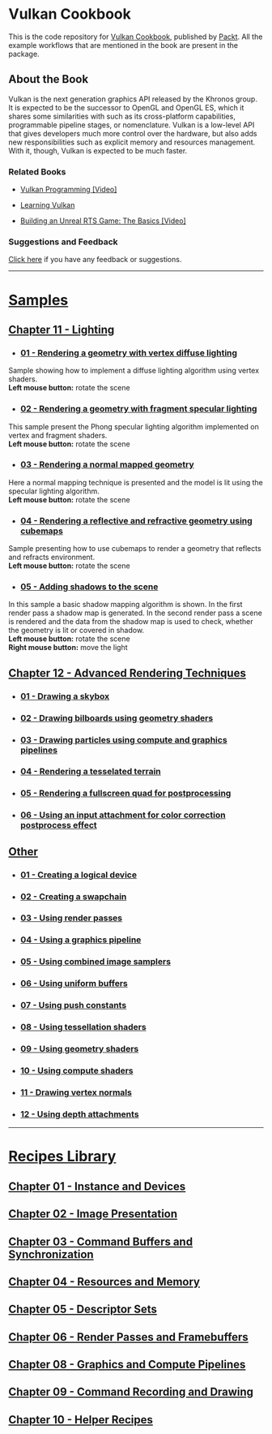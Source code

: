 # Vulkan Cookbook
This is the code repository for [Vulkan Cookbook](https://www.packtpub.com/game-development/vulkan-cookbook?utm_source=github&utm_medium=repository&utm_campaign=9781786468154), published by [Packt](https://www.packtpub.com/). All the example workflows that are mentioned in the book are present in the package.

## About the Book
Vulkan is the next generation graphics API released by the Khronos group. It is expected to be the successor to OpenGL and OpenGL ES, which it shares some similarities with such as its cross-platform capabilities, programmable pipeline stages, or nomenclature. Vulkan is a low-level API that gives developers much more control over the hardware, but also adds new responsibilities such as explicit memory and resources management. With it, though, Vulkan is expected to be much faster.

### Related Books

* [Vulkan Programming [Video]](https://www.packtpub.com/application-development/vulkan-programming-video?utm_source=github&utm_medium=repository&utm_campaign=9781786460714)

* [Learning Vulkan](https://www.packtpub.com/application-development/learning-vulkan?utm_source=github&utm_medium=repository&utm_campaign=9781786469809)

* [Building an Unreal RTS Game: The Basics [Video]](https://www.packtpub.com/application-development/building-unreal-rts-game-basics-video?utm_source=github&utm_medium=repository&utm_campaign=9781787285279)

### Suggestions and Feedback
 [Click here](https://docs.google.com/forms/d/e/1FAIpQLSe5qwunkGf6PUvzPirPDtuy1Du5Rlzew23UBp2S-P3wB-GcwQ/viewform) if you have any feedback or suggestions.

<hr>

# [Samples](./Samples/Source%20Files/)

## [Chapter 11 - Lighting](./Samples/Source%20Files/11%20Lighting/)

* ### [01 - Rendering a geometry with vertex diffuse lighting](./Samples/Source%20Files/11%20Lighting/01-Rendering_a_geometry_with_vertex_diffuse_lighting/)

Sample showing how to implement a diffuse lighting algorithm using vertex shaders.<br>
<b>Left mouse button:</b> rotate the scene

* ### [02 - Rendering a geometry with fragment specular lighting](./Samples/Source%20Files/11%20Lighting/02-Rendering_a_geometry_with_fragment_specular_lighting/)

This sample present the Phong specular lighting algorithm implemented on vertex and fragment shaders.<br>
<b>Left mouse button:</b> rotate the scene

* ### [03 - Rendering a normal mapped geometry](./Samples/Source%20Files/11%20Lighting/03-Rendering_a_normal_mapped_geometry/)

Here a normal mapping technique is presented and the model is lit using the specular lighting algorithm.<br>
<b>Left mouse button:</b> rotate the scene

* ### [04 - Rendering a reflective and refractive geometry using cubemaps](./Samples/Source%20Files/11%20Lighting/04-Rendering_a_reflective_and_refractive_geometry_using_cubemaps/)

Sample presenting how to use cubemaps to render a geometry that reflects and refracts environment.<br>
<b>Left mouse button:</b> rotate the scene

* ### [05 - Adding shadows to the scene](./Samples/Source%20Files/11%20Lighting/05-Adding_shadows_to_the_scene/)

In this sample a basic shadow mapping algorithm is shown. In the first render pass a shadow map is generated. In the second render pass a scene is rendered and the data from the shadow map is used to check, whether the geometry is lit or covered in shadow.<br>
<b>Left mouse button:</b> rotate the scene<br>
<b>Right mouse button:</b> move the light

## [Chapter 12 - Advanced Rendering Techniques](./Samples/Source%20Files/12%20Advanced%20Rendering%20Techniques/)

* ### [01 - Drawing a skybox](./Samples/Source%20Files/12%20Advanced%20Rendering%20Techniques/01-Drawing_a_skybox/)

* ### [02 - Drawing bilboards using geometry shaders](./Samples/Source%20Files/12%20Advanced%20Rendering%20Techniques/02-Drawing_bilboards_using_geometry_shaders/)

* ### [03 - Drawing particles using compute and graphics pipelines](./Samples/Source%20Files/12%20Advanced%20Rendering%20Techniques/03-Drawing_particles_using_compute_and_graphics_pipelines/)

* ### [04 - Rendering a tesselated terrain](./Samples/Source%20Files/12%20Advanced%20Rendering%20Techniques/04-Rendering_a_tesselated_terrain/)

* ### [05 - Rendering a fullscreen quad for postprocessing](./Samples/Source%20Files/12%20Advanced%20Rendering%20Techniques/05-Rendering_a_fullscreen_quad_for_postprocessing/)

* ### [06 - Using an input attachment for color correction postprocess effect](./Samples/Source%20Files/12%20Advanced%20Rendering%20Techniques/06-Using_input_attachment_for_color_correction_postprocess_effect/)

## [Other](./Samples/Source%20Files/Other/)

* ### [01 - Creating a logical device](./Samples/Source%20Files/Other/01-Creating_Logical_Device/)

* ### [02 - Creating a swapchain](./Samples/Source%20Files/Other/02-Creating_Swapchain/)

* ### [03 - Using render passes](./Samples/Source%20Files/Other/03-Using_Render_Passes/)

* ### [04 - Using a graphics pipeline](./Samples/Source%20Files/Other/04-Using_Graphics_Pipeline/)

* ### [05 - Using combined image samplers](./Samples/Source%20Files/Other/05-Using_Combined_Image_Samplers/)

* ### [06 - Using uniform buffers](./Samples/Source%20Files/Other/06-Using_Uniform_Buffers/)

* ### [07 - Using push constants](./Samples/Source%20Files/Other/07-Using_Push_Constants/)

* ### [08 - Using tessellation shaders](./Samples/Source%20Files/Other/08-Using_Tessellation_Shaders/)

* ### [09 - Using geometry shaders](./Samples/Source%20Files/Other/09-Using_Geometry_Shaders/)

* ### [10 - Using compute shaders](./Samples/Source%20Files/Other/10-Using_Compute_Shaders/)

* ### [11 - Drawing vertex normals](./Samples/Source%20Files/Other/11-Drawing_Vertex_Normals/)

* ### [12 - Using depth attachments](./Samples/Source%20Files/Other/12-Using_Depth_Attachments/)

<hr>

# [Recipes Library](./Library/Source%20Files/)

## [Chapter 01 - Instance and Devices](./Library/Source%20Files/01%20Instance%20and%20Devices/)

## [Chapter 02 - Image Presentation](./Library/Source%20Files/02%20Image%20Presentation/)

## [Chapter 03 - Command Buffers and Synchronization](./Library/Source%20Files/03%20Command%20Buffers%20and%20Synchronization/)

## [Chapter 04 - Resources and Memory](./Library/Source%20Files/04%20Resources%20and%20Memory/)

## [Chapter 05 - Descriptor Sets](./Library/Source%20Files/05%20Descriptor%20Sets/)

## [Chapter 06 - Render Passes and Framebuffers](./Library/Source%20Files/06%20Render%20Passes%20and%20Framebuffers/)

## [Chapter 08 - Graphics and Compute Pipelines](./Library/Source%20Files/08%20Graphics%20and%20Compute%20Pipelines/)

## [Chapter 09 - Command Recording and Drawing](./Library/Source%20Files/09%20Command%20Recording%20and%20Drawing/)

## [Chapter 10 - Helper Recipes](./Library/Source%20Files/10%20Helper%20Recipes/)
